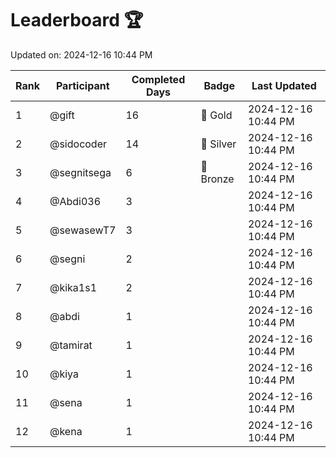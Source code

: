 # Leaderboard 🏆

Updated on: 2024-12-16 10:44 PM

| Rank | Participant       | Completed Days | Badge      | Last Updated         |
|------|-------------------|----------------|------------|----------------------|
| 1    | @gift             | 16             | 🏅 Gold     | 2024-12-16 10:44 PM |
| 2    | @sidocoder        | 14             | 🥈 Silver   | 2024-12-16 10:44 PM |
| 3    | @segnitsega       | 6              | 🥉 Bronze   | 2024-12-16 10:44 PM |
| 4    | @Abdi036          | 3              |            | 2024-12-16 10:44 PM |
| 5    | @sewasewT7        | 3              |            | 2024-12-16 10:44 PM |
| 6    | @segni            | 2              |            | 2024-12-16 10:44 PM |
| 7    | @kika1s1          | 2              |            | 2024-12-16 10:44 PM |
| 8    | @abdi             | 1              |            | 2024-12-16 10:44 PM |
| 9    | @tamirat          | 1              |            | 2024-12-16 10:44 PM |
| 10   | @kiya             | 1              |            | 2024-12-16 10:44 PM |
| 11   | @sena             | 1              |            | 2024-12-16 10:44 PM |
| 12   | @kena             | 1              |            | 2024-12-16 10:44 PM |
